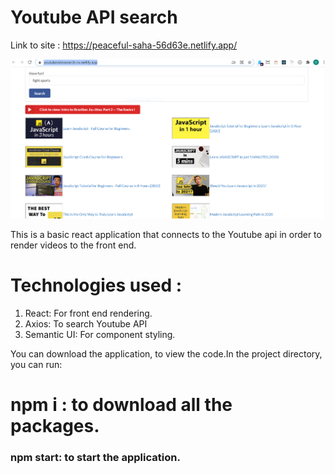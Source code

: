 # Youtube API search 

Link to site : https://peaceful-saha-56d63e.netlify.app/

![alt text](https://github.com/omarvegaabreu/youtubeapi/blob/master/public/images/Capture.PNG)

This is a basic react application that connects to the Youtube api in order to render videos to the front end.

# Technologies used :

1. React: For front end rendering.
2. Axios: To search Youtube API
3. Semantic UI: For component styling.

You can download the application, to view the code.In the project directory, you can run:

# npm i : to download all the packages.

### npm start: to start the application.
